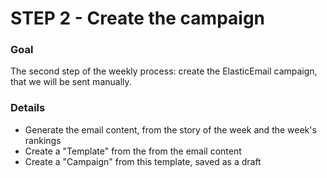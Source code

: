 # STEP 2 - Create the campaign

### Goal

The second step of the weekly process: create the ElasticEmail campaign, that we will be sent manually.

### Details

- Generate the email content, from the story of the week and the week's rankings
- Create a "Template" from the from the email content
- Create a "Campaign" from this template, saved as a draft
